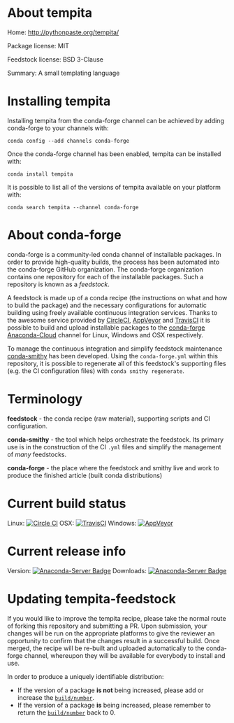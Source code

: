 About tempita
=============

Home: http://pythonpaste.org/tempita/

Package license: MIT

Feedstock license: BSD 3-Clause

Summary: A small templating language



Installing tempita
==================

Installing tempita from the conda-forge channel can be achieved by adding conda-forge to your channels with:

```
conda config --add channels conda-forge
```

Once the conda-forge channel has been enabled, tempita can be installed with:

```
conda install tempita
```

It is possible to list all of the versions of tempita available on your platform with:

```
conda search tempita --channel conda-forge
```


About conda-forge
=================

conda-forge is a community-led conda channel of installable packages.
In order to provide high-quality builds, the process has been automated into the
conda-forge GitHub organization. The conda-forge organization contains one repository 
for each of the installable packages. Such a repository is known as a *feedstock*.

A feedstock is made up of a conda recipe (the instructions on what and how to build
the package) and the necessary configurations for automatic building using freely
available continuous integration services. Thanks to the awesome service provided by
[CircleCI](https://circleci.com/), [AppVeyor](http://www.appveyor.com/)
and [TravisCI](https://travis-ci.org/) it is possible to build and upload installable
packages to the [conda-forge](https://anaconda.org/conda-forge)
[Anaconda-Cloud](http://docs.anaconda.org/) channel for Linux, Windows and OSX respectively.

To manage the continuous integration and simplify feedstock maintenance
[conda-smithy](http://github.com/conda-forge/conda-smithy) has been developed.
Using the ``conda-forge.yml`` within this repository, it is possible to regenerate all of
this feedstock's supporting files (e.g. the CI configuration files) with ``conda smithy regenerate``.


Terminology
===========

**feedstock** - the conda recipe (raw material), supporting scripts and CI configuration.

**conda-smithy** - the tool which helps orchestrate the feedstock.
                   Its primary use is in the construction of the CI ``.yml`` files
                   and simplify the management of *many* feedstocks.

**conda-forge** - the place where the feedstock and smithy live and work to
                  produce the finished article (built conda distributions)

Current build status
====================
Linux: [![Circle CI](https://circleci.com/gh/conda-forge/tempita-feedstock.svg?style=svg)](https://circleci.com/gh/conda-forge/tempita-feedstock)
OSX: [![TravisCI](https://travis-ci.org/conda-forge/tempita-feedstock.svg?branch=master)](https://travis-ci.org/conda-forge/tempita-feedstock) 
Windows: [![AppVeyor](https://ci.appveyor.com/api/projects/status/github/conda-forge/tempita-feedstock?svg=True)](https://ci.appveyor.com/project/conda-forge/tempita-feedstock/branch/master)

Current release info
====================
Version: [![Anaconda-Server Badge](https://anaconda.org/conda-forge/tempita/badges/version.svg)](https://anaconda.org/conda-forge/tempita)
Downloads: [![Anaconda-Server Badge](https://anaconda.org/conda-forge/tempita/badges/downloads.svg)](https://anaconda.org/conda-forge/tempita)


Updating tempita-feedstock
==========================

If you would like to improve the tempita recipe, please take the normal
route of forking this repository and submitting a PR. Upon submission, your changes will
be run on the appropriate platforms to give the reviewer an opportunity to confirm that the
changes result in a successful build. Once merged, the recipe will be re-built and uploaded
automatically to the conda-forge channel, whereupon they will be available for everybody to
install and use.

In order to produce a uniquely identifiable distribution:
 * If the version of a package **is not** being increased, please add or increase
   the [``build/number``](http://conda.pydata.org/docs/building/meta-yaml.html#build-number-and-string). 
 * If the version of a package **is** being increased, please remember to return
   the [``build/number``](http://conda.pydata.org/docs/building/meta-yaml.html#build-number-and-string)
   back to 0.
